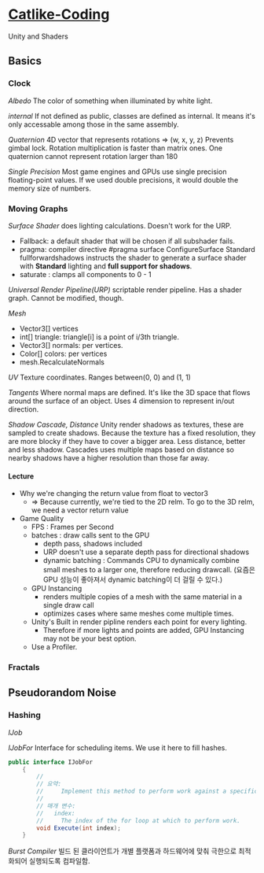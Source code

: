 # [Catlike-Coding](https://catlikecoding.com/unity/tutorials)
 Unity and Shaders
## Basics
### Clock
_Albedo_
The color of something when illuminated by white light.

_internal_
If not defined as public, classes are defined as internal.
It means it's only accessable among those in the same assembly.

_Quaternion_
4D vector that represents rotations => (w, x, y, z)
Prevents gimbal lock.
Rotation multiplication is faster than matrix ones.
One quaternion cannot represent rotation larger than 180

_Single Precision_
Most game engines and GPUs use single precision floating-point values.
If we used double precisions, it would double the memory size of numbers.

### Moving Graphs
_Surface Shader_
does lighting calculations. Doesn't work for the URP.
* Fallback: a default shader that will be chosen if all subshader fails.
* pragma: compiler directive
#pragma surface ConfigureSurface Standard fullforwardshadows
instructs the shader to generate a surface shader with **Standard** lighting and **full support for shadows**.
* saturate : clamps all components to 0 - 1 

_Universal Render Pipeline(URP)_
scriptable render pipeline. Has a shader graph. Cannot be modified, though.

_Mesh_
* Vector3[] vertices
* int[] triangle: triangle[i] is a point of i/3th triangle.
* Vector3[] normals: per vertices.
* Color[] colors: per vertices
* mesh.RecalculateNormals

_UV_
Texture coordinates.
Ranges between(0, 0) and (1, 1)

_Tangents_
Where normal maps are defined. It's like the 3D space that flows around the surface of an object.
Uses 4 dimension to represent in/out direction.

_Shadow Cascade, Distance_
Unity render shadows as textures, these are sampled to create shadows. Because the texture has a fixed resolution, they are more blocky if they have to cover a bigger area.
Less distance, better and less shadow.
Cascades uses multiple maps based on distance so nearby shadows have a higher resolution than those far away.

#### Lecture
- Why we're changing the return value from float to vector3
    - => Because currently, we're tied to the 2D relm. To go to the 3D relm, we need a vector return value
- Game Quality
    - FPS : Frames per Second
    - batches : draw calls sent to the GPU
        - depth pass, shadows included 
        - URP doesn't use a separate depth pass for directional shadows
        - dynamic batching : Commands CPU to dynamically combine small meshes to a larger one, therefore reducing drawcall. (요즘은 GPU 성능이 좋아져서 dynamic batching이 더 걸릴 수 있다.)
    - GPU Instancing
        - renders multiple copies of a mesh with the same material in a single draw call
        - optimizes cases where same meshes come multiple times.
    - Unity's Built in render pipline renders each point for every lighting.
        - Therefore if more lights and points are added, GPU Instancing may not be your best option.
    - Use a Profiler.
    
### Fractals

## Pseudorandom Noise
### Hashing
_IJob_


_IJobFor_
Interface for scheduling items. We use it here to fill hashes.
```cs
public interface IJobFor
    {
        //
        // 요약:
        //     Implement this method to perform work against a specific iteration index.
        //
        // 매개 변수:
        //   index:
        //     The index of the for loop at which to perform work.
        void Execute(int index);
    }
```

_Burst Compiler_
빌드 된 클라이언트가 개별 플랫폼과 하드웨어에 맞춰 극한으로 최적화되어 실행되도록 컴파일함.